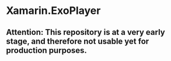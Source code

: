 # Xamarin.ExoPlayer

## Attention: This repository is at a very early stage, and therefore not usable yet for production purposes.
